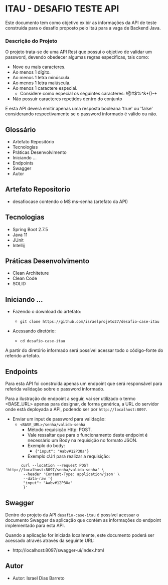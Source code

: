 # ITAU - DESAFIO TESTE API #


Este documento tem como objetivo exibir as informações da API de teste construída para o desafio proposto pelo Itaú para a vaga de Backend Java.

### Descrição do Projeto ###

O projeto trata-se de uma API Rest que possui o objetivo de validar um password, devendo obedecer algumas regras específicas, tais como:
* Nove ou mais caracteres.
* Ao menos 1 dígito.
* Ao menos 1 letra minúscula.
* Ao menos 1 letra maiúscula.
* Ao menos 1 caractere especial.
    * Considere como especial os seguintes caracteres: !@#$%^&*()-+
* Não possuir caracteres repetidos dentro do conjunto

E esta API deverá emitir apenas uma resposta booleana 'true' ou 'false' considerando respectivamente se o password informado é válido ou não.

## Glossário

* Artefato Repositório
* Tecnologias
* Práticas Desenvolvimento
* Iniciando ...
* Endpoints
* Swagger
* Autor

## Artefato Repositorio

* desafiocase contendo o MS ms-senha (artefato da API)

## Tecnologias

* Spring Boot 2.7.5
* Java 11
* JUnit
* Intellij

## Práticas Desenvolvimento

* Clean Architeture
* Clean Code
* SOLID


## Iniciando ...

* Fazendo o download do artefato:
    * `git clone https://github.com/israelprojeto27/desafio-case-itau`

* Acessando diretório:
    - `cd desafio-case-itau`

A partir do diretório informado será possível acessar todo o código-fonte do referido artefato.


## Endpoints

Para esta API foi construída apenas um endpoint que será responsável para referida validação sobre o password informado.

Para a ilustração do endpoint a seguir, vai ser utilizado o termo <BASE_URL> apenas para designar, de forma genérica, a URL do servidor onde está deployada a API, podendo ser por `http://localhost:8097`.

* Enviar um input de password para validação:
    * `<BASE_URL>/senha/valida-senha`
        * Método requisição Http: POST.
        * Vale ressaltar que para o funcionamento deste endpoint é necessário um Body na requisição no formato JSON.
        * Exemplo do body:
            * `{"input": "Aabv#12P3Oa"}`
        * Exemplo cUrl para realizar a requisição:
```shell script  
       curl --location --request POST 'http://localhost:8097/senha/valida-senha' \
        --header 'Content-Type: application/json' \
        --data-raw '{
        "input": "Aabv#12P3Oa"
        }'
```  

## Swagger

Dentro do projeto da API `desafio-case-itau` é possível acessar o documento Swagger da aplicação que contém as informações do endpoint implementado para esta API.

Quando a aplicação for iniciada localmente, este documento poderá ser acessado através através da seguinte URL:
* http://localhost:8097/swagger-ui/index.html



## Autor

* Autor: Israel Dias Barreto

